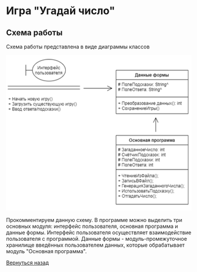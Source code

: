 # Игра "Угадай число"

## Схема работы

Схема работы представлена в виде диаграммы классов

![Схема работы](SCHEME_WORK.png)

Прокомментируем данную схему. В программе можно выделить три основных модуля: интерфейс пользователя, основная программа и данные формы. Интерфейс пользователя осуществляет взаимодействие пользователя с программой. Данные формы - модуль-промежуточное хранилище введённых пользователем данных, которые обрабатывает модуль "Основная программа".

[Вернуться назад](../README.md)
